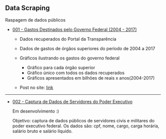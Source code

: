 ## Data Scraping

Raspagem de dados públicos

* [001 - Gastos Destinados pelo Governo Federal (2004 - 2017)](001/)

	* Dados recuperados do Portal da Transparência
	* Dados de gastos de órgãos superiores do período de 2004 a 2017
	* Gráficos ilustrando os gastos do governo federal

		* Gráfico para cada órgão superior
		* Gráfico único com todos os dados recuperados
		* Gráficos apresentados em bilhões de reais x anos(2004-2017)

	* Post no site: [link](http://edsonlead.com/hackeando-gastos-governamentais-com-python-3/)

***

* [002 - Captura de Dados de Servidores do Poder Executivo](002/)

    Em desenvolvimento :)

    Objetivo: captura de dados públicos de servidores civis e militares do poder executivo federal. Os dados são: cpf, nome, cargo, carga horária, salário bruto e salário líquido.
